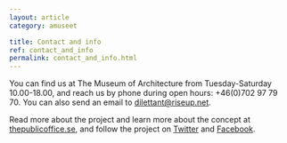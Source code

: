 ```yaml
---
layout: article
category: amuseet

title: Contact and info
ref: contact_and_info
permalink: contact_and_info.html
---
```


You can find us at The Museum of Architecture from Tuesday-Saturday 10.00-18.00, and reach us by phone during open hours: +46(0)702 97 79 70. You can also send an email to <dilettant@riseup.net>. 

Read more about the project and learn more about the concept at [thepublicoffice.se](http://thepublicoffice.se), and follow the project on [Twitter](https://twitter.com/_dilettant) and [Facebook](https://www.facebook.com/events/439271319443620/).